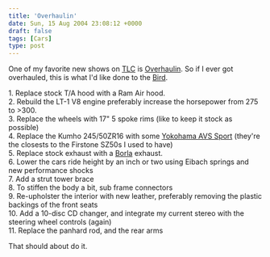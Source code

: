 ```yaml
---
title: 'Overhaulin'
date: Sun, 15 Aug 2004 23:08:12 +0000
draft: false
tags: [Cars]
type: post
---
```


One of my favorite new shows on [TLC](http://tlc.discovery.com/) is [Overhaulin](http://tlc.discovery.com/fansites/overhaulin/overhaulin.html). So if I ever got overhauled, this is what I'd like done to the [Bird](http://jroller.com/page/jmrodri/20040815).

1\. Replace stock T/A hood with a Ram Air hood.  
2\. Rebuild the LT-1 V8 engine preferably increase the horsepower from 275 to >300.  
3\. Replace the wheels with 17" 5 spoke rims (like to keep it stock as possible)  
4\. Replace the Kumho 245/50ZR16 with some [Yokohama AVS Sport](http://www.tirerack.com/tires/tires.jsp?tireMake=Yokohama&tireModel=AVS+Sport&vehicleSearch=false&partnum=74WR7AVSS&fromCompare1=yes) (they're the closests to the Firstone SZ50s I used to have)  
5\. Replace stock exhaust with a [Borla](http://www.borla.com/automotive/?make=PONTIAC&vehicle=TRANS+AM&model=5.7L+V8+AT%2FMT&year=1993-95) exhaust.  
6\. Lower the cars ride height by an inch or two using Eibach springs and new performance shocks  
7\. Add a strut tower brace  
8\. To stiffen the body a bit, sub frame connectors  
9\. Re-upholster the interior with new leather, preferably removing the plastic backings of the front seats  
10\. Add a 10-disc CD changer, and integrate my current stereo with the steering wheel controls (again)  
11\. Replace the panhard rod, and the rear arms

That should about do it.